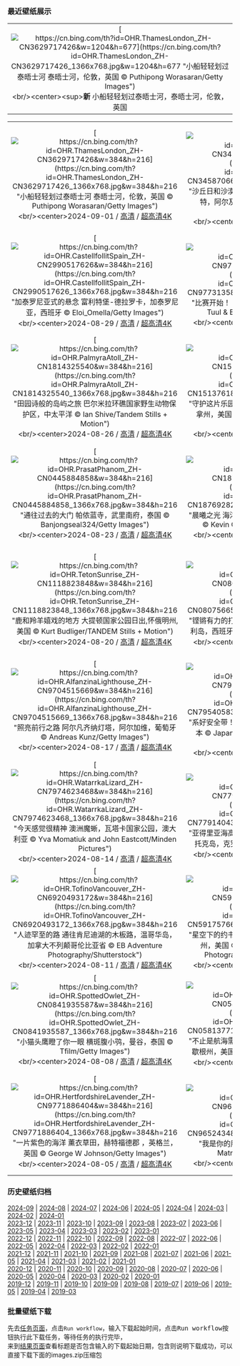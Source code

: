 ### 最近壁纸展示
||
|:---:|
|[![https://cn.bing.com/th?id=OHR.ThamesLondon_ZH-CN3629717426&w=1204&h=677](https://cn.bing.com/th?id=OHR.ThamesLondon_ZH-CN3629717426_1366x768.jpg&w=1204&h=677 "小船轻轻划过泰晤士河&#10;泰晤士河，伦敦，英国&#10;© Puthipong Worasaran/Getty Images")](https://cn.bing.com/search?q=%e6%b3%b0%e6%99%a4%e5%a3%ab%e6%b2%b3&form=hpcapt&mkt=zh-cn&filters=HpDate:"20240831_1600")<br/><center><sup>**新**</sup>&nbsp;小船轻轻划过泰晤士河，泰晤士河，伦敦，英国<center/>|

||||
|:---:|:---:|:---:|
|[![https://cn.bing.com/th?id=OHR.ThamesLondon_ZH-CN3629717426&w=384&h=216](https://cn.bing.com/th?id=OHR.ThamesLondon_ZH-CN3629717426_1366x768.jpg&w=384&h=216 "小船轻轻划过泰晤士河&#10;泰晤士河，伦敦，英国&#10;© Puthipong Worasaran/Getty Images")](https://cn.bing.com/search?q=%e6%b3%b0%e6%99%a4%e5%a3%ab%e6%b2%b3&form=hpcapt&mkt=zh-cn&filters=HpDate:"20240831_1600")<br/><center>2024-09-01 / [高清](https://cn.bing.com/th?id=OHR.ThamesLondon_ZH-CN3629717426_1920x1200.jpg&w=1920&h=1200) / [超高清4K](https://cn.bing.com/th?id=OHR.ThamesLondon_ZH-CN3629717426_UHD.jpg&w=3840&h=2160)<center/>|[![https://cn.bing.com/th?id=OHR.DjanetAlgeria_ZH-CN3458706695&w=384&h=216](https://cn.bing.com/th?id=OHR.DjanetAlgeria_ZH-CN3458706695_1366x768.jpg&w=384&h=216 "沙丘日和沙漠烟霞&#10;撒哈拉沙漠的岩层和沙丘，贾奈特，阿尔及利亚&#10;© Airpano/Amazing Aerial Agency")](https://cn.bing.com/search?q=%e8%b4%be%e5%a5%88%e7%89%b9&form=hpcapt&mkt=zh-cn&filters=HpDate:"20240830_1600")<br/><center>2024-08-31 / [高清](https://cn.bing.com/th?id=OHR.DjanetAlgeria_ZH-CN3458706695_1920x1200.jpg&w=1920&h=1200) / [超高清4K](https://cn.bing.com/th?id=OHR.DjanetAlgeria_ZH-CN3458706695_UHD.jpg&w=3840&h=2160)<center/>|[![https://cn.bing.com/th?id=OHR.WhaleSharkDay_ZH-CN3334940631&w=384&h=216](https://cn.bing.com/th?id=OHR.WhaleSharkDay_ZH-CN3334940631_1366x768.jpg&w=384&h=216 "对大块头温柔点&#10;鸟头湾的鲸鲨，西巴布亚，印度尼西亚&#10;© Andy Lerner/Tandem Stills + Motion")](https://cn.bing.com/search?q=%e9%b2%b8%e9%b2%a8&form=hpcapt&mkt=zh-cn&filters=HpDate:"20240829_1600")<br/><center>2024-08-30 / [高清](https://cn.bing.com/th?id=OHR.WhaleSharkDay_ZH-CN3334940631_1920x1200.jpg&w=1920&h=1200) / [超高清4K](https://cn.bing.com/th?id=OHR.WhaleSharkDay_ZH-CN3334940631_UHD.jpg&w=3840&h=2160)<center/>|
|[![https://cn.bing.com/th?id=OHR.CastellfollitSpain_ZH-CN2990517626&w=384&h=216](https://cn.bing.com/th?id=OHR.CastellfollitSpain_ZH-CN2990517626_1366x768.jpg&w=384&h=216 "加泰罗尼亚式的悬念&#10;富利特堡-德拉罗卡，加泰罗尼亚，西班牙&#10;© Eloi_Omella/Getty Images")](https://cn.bing.com/search?q=%e8%a5%bf%e7%8f%ad%e7%89%99+%e5%af%8c%e5%88%a9%e7%89%b9%e5%a0%a1-%e5%be%b7%e6%8b%89%e7%bd%97%e5%8d%a1&form=hpcapt&mkt=zh-cn&filters=HpDate:"20240828_1600")<br/><center>2024-08-29 / [高清](https://cn.bing.com/th?id=OHR.CastellfollitSpain_ZH-CN2990517626_1920x1200.jpg&w=1920&h=1200) / [超高清4K](https://cn.bing.com/th?id=OHR.CastellfollitSpain_ZH-CN2990517626_UHD.jpg&w=3840&h=2160)<center/>|[![https://cn.bing.com/th?id=OHR.ParalympicsParis_ZH-CN9773135851&w=384&h=216](https://cn.bing.com/th?id=OHR.ParalympicsParis_ZH-CN9773135851_1366x768.jpg&w=384&h=216 "比赛开始！&#10;蒙马特和圣心大教堂，巴黎，法国&#10;© Tuul & Bruno Morandi/Getty Images")](https://cn.bing.com/search?q=2024%e5%b9%b4%e5%a4%8f%e5%ad%a3%e6%ae%8b%e5%a5%a5%e4%bc%9a&form=hpcapt&mkt=zh-cn&filters=HpDate:"20240827_1600")<br/><center>2024-08-28 / [高清](https://cn.bing.com/th?id=OHR.ParalympicsParis_ZH-CN9773135851_1920x1200.jpg&w=1920&h=1200) / [超高清4K](https://cn.bing.com/th?id=OHR.ParalympicsParis_ZH-CN9773135851_UHD.jpg&w=3840&h=2160)<center/>|[![https://cn.bing.com/th?id=OHR.YoungCaiman_ZH-CN1995433788&w=384&h=216](https://cn.bing.com/th?id=OHR.YoungCaiman_ZH-CN1995433788_1366x768.jpg&w=384&h=216 "沼泽里的生活真美好！&#10;黑色凯门鳄幼崽，坦博帕塔国家保护区，秘鲁&#10;© Maxime Aliaga/Minden Pictures")](https://cn.bing.com/search?q=%e9%bb%91%e5%87%af%e9%97%a8%e9%b3%84&form=hpcapt&mkt=zh-cn&filters=HpDate:"20240826_1600")<br/><center>2024-08-27 / [高清](https://cn.bing.com/th?id=OHR.YoungCaiman_ZH-CN1995433788_1920x1200.jpg&w=1920&h=1200) / [超高清4K](https://cn.bing.com/th?id=OHR.YoungCaiman_ZH-CN1995433788_UHD.jpg&w=3840&h=2160)<center/>|
|[![https://cn.bing.com/th?id=OHR.PalmyraAtoll_ZH-CN1814325540&w=384&h=216](https://cn.bing.com/th?id=OHR.PalmyraAtoll_ZH-CN1814325540_1366x768.jpg&w=384&h=216 "田园诗般的岛屿之旅&#10;巴尔米拉环礁国家野生动物保护区，中太平洋&#10;© Ian Shive/Tandem Stills + Motion")](https://cn.bing.com/search?q=%e5%b7%b4%e5%b0%94%e7%b1%b3%e6%8b%89%e7%8e%af%e7%a4%81&form=hpcapt&mkt=zh-cn&filters=HpDate:"20240825_1600")<br/><center>2024-08-26 / [高清](https://cn.bing.com/th?id=OHR.PalmyraAtoll_ZH-CN1814325540_1920x1200.jpg&w=1920&h=1200) / [超高清4K](https://cn.bing.com/th?id=OHR.PalmyraAtoll_ZH-CN1814325540_UHD.jpg&w=3840&h=2160)<center/>|[![https://cn.bing.com/th?id=OHR.SwiftcurrentLake_ZH-CN1513761894&w=384&h=216](https://cn.bing.com/th?id=OHR.SwiftcurrentLake_ZH-CN1513761894_1366x768.jpg&w=384&h=216 "守护这片乐园&#10;急流湖的日出，冰川国家公园，蒙大拿州，美国&#10;© Jason Savage/Tandem Stills + Motion")](https://cn.bing.com/search?q=%e5%86%b0%e5%b7%9d%e5%9b%bd%e5%ae%b6%e5%85%ac%e5%9b%ad%e6%80%a5%e6%b5%81%e6%b9%96&form=hpcapt&mkt=zh-cn&filters=HpDate:"20240824_1600")<br/><center>2024-08-25 / [高清](https://cn.bing.com/th?id=OHR.SwiftcurrentLake_ZH-CN1513761894_1920x1200.jpg&w=1920&h=1200) / [超高清4K](https://cn.bing.com/th?id=OHR.SwiftcurrentLake_ZH-CN1513761894_UHD.jpg&w=3840&h=2160)<center/>|[![https://cn.bing.com/th?id=OHR.KatahdinWoods_ZH-CN0748954905&w=384&h=216](https://cn.bing.com/th?id=OHR.KatahdinWoods_ZH-CN0748954905_1366x768.jpg&w=384&h=216 "尽享森林与水域之美&#10;卡塔丁森林和水域国家纪念碑，佩诺布斯科特县，缅因州，美国&#10;© Cavan Images/Alamy Stock Photo")](https://cn.bing.com/search?q=%e5%8d%a1%e5%a1%94%e4%b8%81%e6%a3%ae%e6%9e%97%e5%92%8c%e6%b0%b4%e5%9f%9f%e5%9b%bd%e5%ae%b6%e7%ba%aa%e5%bf%b5%e7%a2%91&form=hpcapt&mkt=zh-cn&filters=HpDate:"20240823_1600")<br/><center>2024-08-24 / [高清](https://cn.bing.com/th?id=OHR.KatahdinWoods_ZH-CN0748954905_1920x1200.jpg&w=1920&h=1200) / [超高清4K](https://cn.bing.com/th?id=OHR.KatahdinWoods_ZH-CN0748954905_UHD.jpg&w=3840&h=2160)<center/>|
|[![https://cn.bing.com/th?id=OHR.PrasatPhanom_ZH-CN0445884858&w=384&h=216](https://cn.bing.com/th?id=OHR.PrasatPhanom_ZH-CN0445884858_1366x768.jpg&w=384&h=216 "通往过去的大门&#10;帕侬蓝寺，武里南府，泰国&#10;© Banjongseal324/Getty Images")](https://cn.bing.com/search?q=%e5%b8%95%e4%be%ac%e8%93%9d%e5%8e%86%e5%8f%b2%e5%85%ac%e5%9b%ad&form=hpcapt&mkt=zh-cn&filters=HpDate:"20240822_1600")<br/><center>2024-08-23 / [高清](https://cn.bing.com/th?id=OHR.PrasatPhanom_ZH-CN0445884858_1920x1200.jpg&w=1920&h=1200) / [超高清4K](https://cn.bing.com/th?id=OHR.PrasatPhanom_ZH-CN0445884858_UHD.jpg&w=3840&h=2160)<center/>|[![https://cn.bing.com/th?id=OHR.OceanCityMD_ZH-CN1876928284&w=384&h=216](https://cn.bing.com/th?id=OHR.OceanCityMD_ZH-CN1876928284_1366x768.jpg&w=384&h=216 "晨曦之光&#10;海洋城日出时的鸟瞰图，马里兰州，美国&#10;© Kevin Olson/Amazing Aerial Agency")](https://cn.bing.com/search?q=%e9%a9%ac%e9%87%8c%e5%85%b0%e5%b7%9e%e6%b5%b7%e6%b4%8b%e5%9f%8e&form=hpcapt&mkt=zh-cn&filters=HpDate:"20240821_1600")<br/><center>2024-08-22 / [高清](https://cn.bing.com/th?id=OHR.OceanCityMD_ZH-CN1876928284_1920x1200.jpg&w=1920&h=1200) / [超高清4K](https://cn.bing.com/th?id=OHR.OceanCityMD_ZH-CN1876928284_UHD.jpg&w=3840&h=2160)<center/>|[![https://cn.bing.com/th?id=OHR.NazcaBooby_ZH-CN1534931799&w=384&h=216](https://cn.bing.com/th?id=OHR.NazcaBooby_ZH-CN1534931799_1366x768.jpg&w=384&h=216 "等待前往加拉帕戈斯群岛&#10;纳斯卡鲣鸟，沃尔夫岛，加拉帕戈斯群岛，厄瓜多尔&#10;© Tui De Roy/Minden Pictures")](https://cn.bing.com/search?q=%e7%ba%b3%e6%96%af%e5%8d%a1%e9%b2%a3%e9%b8%9f&form=hpcapt&mkt=zh-cn&filters=HpDate:"20240820_1600")<br/><center>2024-08-21 / [高清](https://cn.bing.com/th?id=OHR.NazcaBooby_ZH-CN1534931799_1920x1200.jpg&w=1920&h=1200) / [超高清4K](https://cn.bing.com/th?id=OHR.NazcaBooby_ZH-CN1534931799_UHD.jpg&w=3840&h=2160)<center/>|
|[![https://cn.bing.com/th?id=OHR.TetonSunrise_ZH-CN1118823848&w=384&h=216](https://cn.bing.com/th?id=OHR.TetonSunrise_ZH-CN1118823848_1366x768.jpg&w=384&h=216 "鹿和羚羊嬉戏的地方&#10;大提顿国家公园日出,怀俄明州,美国&#10;© Kurt Budliger/TANDEM Stills + Motion")](https://cn.bing.com/search?q=%e5%a4%a7%e6%8f%90%e9%a1%bf%e5%9b%bd%e5%ae%b6%e5%85%ac%e5%9b%ad&form=hpcapt&mkt=zh-cn&filters=HpDate:"20240819_1600")<br/><center>2024-08-20 / [高清](https://cn.bing.com/th?id=OHR.TetonSunrise_ZH-CN1118823848_1920x1200.jpg&w=1920&h=1200) / [超高清4K](https://cn.bing.com/th?id=OHR.TetonSunrise_ZH-CN1118823848_UHD.jpg&w=3840&h=2160)<center/>|[![https://cn.bing.com/th?id=OHR.RegataSanGines_ZH-CN0807566522&w=384&h=216](https://cn.bing.com/th?id=OHR.RegataSanGines_ZH-CN0807566522_1366x768.jpg&w=384&h=216 "铿锵有力的打击乐&#10;Bufadero de la Garita，大加那利岛，西班牙&#10;© Marco Bottigelli/Getty Images")](https://cn.bing.com/search?q=%e5%a4%a7%e5%8a%a0%e9%82%a3%e5%88%a9%e5%b2%9b&form=hpcapt&mkt=zh-cn&filters=HpDate:"20240818_1600")<br/><center>2024-08-19 / [高清](https://cn.bing.com/th?id=OHR.RegataSanGines_ZH-CN0807566522_1920x1200.jpg&w=1920&h=1200) / [超高清4K](https://cn.bing.com/th?id=OHR.RegataSanGines_ZH-CN0807566522_UHD.jpg&w=3840&h=2160)<center/>|[![https://cn.bing.com/th?id=OHR.HuntingtonBeach_ZH-CN0368691951&w=384&h=216](https://cn.bing.com/th?id=OHR.HuntingtonBeach_ZH-CN0368691951_1366x768.jpg&w=384&h=216 "一个无与伦比的码头&#10;日落时的亨廷顿海滩码头，加利福尼亚州，美国&#10;© Stan Moniz Photography/TANDEM Stills + Motion")](https://cn.bing.com/search?q=%e4%ba%a8%e5%bb%b7%e9%a1%bf%e6%b5%b7%e6%bb%a9%e7%a0%81%e5%a4%b4&form=hpcapt&mkt=zh-cn&filters=HpDate:"20240817_1600")<br/><center>2024-08-18 / [高清](https://cn.bing.com/th?id=OHR.HuntingtonBeach_ZH-CN0368691951_1920x1200.jpg&w=1920&h=1200) / [超高清4K](https://cn.bing.com/th?id=OHR.HuntingtonBeach_ZH-CN0368691951_UHD.jpg&w=3840&h=2160)<center/>|
|[![https://cn.bing.com/th?id=OHR.AlfanzinaLighthouse_ZH-CN9704515669&w=384&h=216](https://cn.bing.com/th?id=OHR.AlfanzinaLighthouse_ZH-CN9704515669_1366x768.jpg&w=384&h=216 "照亮前行之路&#10;阿尔凡齐纳灯塔，阿尔加维，葡萄牙&#10;© Andreas Kunz/Getty Images")](https://cn.bing.com/search?q=%e9%98%bf%e5%b0%94%e5%8a%a0%e7%bb%b4&form=hpcapt&mkt=zh-cn&filters=HpDate:"20240816_1600")<br/><center>2024-08-17 / [高清](https://cn.bing.com/th?id=OHR.AlfanzinaLighthouse_ZH-CN9704515669_1920x1200.jpg&w=1920&h=1200) / [超高清4K](https://cn.bing.com/th?id=OHR.AlfanzinaLighthouse_ZH-CN9704515669_UHD.jpg&w=3840&h=2160)<center/>|[![https://cn.bing.com/th?id=OHR.JapanRollerCoaster_ZH-CN7954058301&w=384&h=216](https://cn.bing.com/th?id=OHR.JapanRollerCoaster_ZH-CN7954058301_1366x768.jpg&w=384&h=216 "系好安全带！&#10;长岛温泉乐园的过山车，三重县，日本&#10;© Japanese amateur photographer/Getty Images")](https://cn.bing.com/search?q=%e9%95%bf%e5%b2%9b%e6%b8%a9%e6%b3%89%e4%b9%90%e5%9b%ad&form=hpcapt&mkt=zh-cn&filters=HpDate:"20240815_1600")<br/><center>2024-08-16 / [高清](https://cn.bing.com/th?id=OHR.JapanRollerCoaster_ZH-CN7954058301_1920x1200.jpg&w=1920&h=1200) / [超高清4K](https://cn.bing.com/th?id=OHR.JapanRollerCoaster_ZH-CN7954058301_UHD.jpg&w=3840&h=2160)<center/>|[![https://cn.bing.com/th?id=OHR.HangCave_ZH-CN9217507365&w=384&h=216](https://cn.bing.com/th?id=OHR.HangCave_ZH-CN9217507365_1366x768.jpg&w=384&h=216 "“洞”之新世界&#10;韩松洞，风牙者榜国家公园，越南&#10;© Geng Xu/Getty Images")](https://cn.bing.com/search?q=%e9%9f%a9%e6%9d%be%e6%b4%9e&form=hpcapt&mkt=zh-cn&filters=HpDate:"20240814_1600")<br/><center>2024-08-15 / [高清](https://cn.bing.com/th?id=OHR.HangCave_ZH-CN9217507365_1920x1200.jpg&w=1920&h=1200) / [超高清4K](https://cn.bing.com/th?id=OHR.HangCave_ZH-CN9217507365_UHD.jpg&w=3840&h=2160)<center/>|
|[![https://cn.bing.com/th?id=OHR.WatarrkaLizard_ZH-CN7974623468&w=384&h=216](https://cn.bing.com/th?id=OHR.WatarrkaLizard_ZH-CN7974623468_1366x768.jpg&w=384&h=216 "今天感觉很精神&#10;澳洲魔蜥，瓦塔卡国家公园，澳大利亚&#10;© Yva Momatiuk and John Eastcott/Minden Pictures")](https://cn.bing.com/search?q=%e6%be%b3%e6%b4%b2%e9%ad%94%e8%9c%a5&form=hpcapt&mkt=zh-cn&filters=HpDate:"20240813_1600")<br/><center>2024-08-14 / [高清](https://cn.bing.com/th?id=OHR.WatarrkaLizard_ZH-CN7974623468_1920x1200.jpg&w=1920&h=1200) / [超高清4K](https://cn.bing.com/th?id=OHR.WatarrkaLizard_ZH-CN7974623468_UHD.jpg&w=3840&h=2160)<center/>|[![https://cn.bing.com/th?id=OHR.DugiOtokCroatia_ZH-CN7791404392&w=384&h=216](https://cn.bing.com/th?id=OHR.DugiOtokCroatia_ZH-CN7791404392_1366x768.jpg&w=384&h=216 "亚得里亚海高地&#10;特拉斯契卡自然公园悬崖，杜吉奥托克岛，克罗地亚&#10;© Ilija Ascic/Shutterstock")](https://cn.bing.com/search?q=%e7%89%b9%e6%8b%89%e6%96%af%e5%a5%91%e5%8d%a1%e8%87%aa%e7%84%b6%e5%85%ac%e5%9b%ad&form=hpcapt&mkt=zh-cn&filters=HpDate:"20240812_1600")<br/><center>2024-08-13 / [高清](https://cn.bing.com/th?id=OHR.DugiOtokCroatia_ZH-CN7791404392_1920x1200.jpg&w=1920&h=1200) / [超高清4K](https://cn.bing.com/th?id=OHR.DugiOtokCroatia_ZH-CN7791404392_UHD.jpg&w=3840&h=2160)<center/>|[![https://cn.bing.com/th?id=OHR.ElephantsAmboseli_ZH-CN7596989061&w=384&h=216](https://cn.bing.com/th?id=OHR.ElephantsAmboseli_ZH-CN7596989061_1366x768.jpg&w=384&h=216 "你的声音嘹亮而清晰&#10;非洲象，肯尼亚安博塞利国家公园&#10;© Ruzdi Ekenheim/Getty Images")](https://cn.bing.com/search?q=%e4%b8%96%e7%95%8c%e5%a4%a7%e8%b1%a1%e6%97%a5&form=hpcapt&mkt=zh-cn&filters=HpDate:"20240811_1600")<br/><center>2024-08-12 / [高清](https://cn.bing.com/th?id=OHR.ElephantsAmboseli_ZH-CN7596989061_1920x1200.jpg&w=1920&h=1200) / [超高清4K](https://cn.bing.com/th?id=OHR.ElephantsAmboseli_ZH-CN7596989061_UHD.jpg&w=3840&h=2160)<center/>|
|[![https://cn.bing.com/th?id=OHR.TofinoVancouver_ZH-CN6920493172&w=384&h=216](https://cn.bing.com/th?id=OHR.TofinoVancouver_ZH-CN6920493172_1366x768.jpg&w=384&h=216 "人迹罕至的路&#10;通往肯尼迪湖的木板路，温哥华岛，加拿大不列颠哥伦比亚省&#10;© EB Adventure Photography/Shutterstock")](https://cn.bing.com/search?q=%e6%b8%a9%e5%93%a5%e5%8d%8e%e5%b2%9b%e8%82%af%e5%b0%bc%e8%bf%aa%e6%b9%96&form=hpcapt&mkt=zh-cn&filters=HpDate:"20240810_1600")<br/><center>2024-08-11 / [高清](https://cn.bing.com/th?id=OHR.TofinoVancouver_ZH-CN6920493172_1920x1200.jpg&w=1920&h=1200) / [超高清4K](https://cn.bing.com/th?id=OHR.TofinoVancouver_ZH-CN6920493172_UHD.jpg&w=3840&h=2160)<center/>|[![https://cn.bing.com/th?id=OHR.JoshuaTreeNP_ZH-CN5917576674&w=384&h=216](https://cn.bing.com/th?id=OHR.JoshuaTreeNP_ZH-CN5917576674_1366x768.jpg&w=384&h=216 "星空下的约书亚树&#10;约书亚树国家公园，加利福尼亚州，美国&#10;© Chris Moore - Exploring Light Photography/TANDEM Stills + Motion")](https://cn.bing.com/search?q=%e7%ba%a6%e4%b9%a6%e4%ba%9a%e6%a0%91%e5%9b%bd%e5%ae%b6%e5%85%ac%e5%9b%ad&form=hpcapt&mkt=zh-cn&filters=HpDate:"20240809_1600")<br/><center>2024-08-10 / [高清](https://cn.bing.com/th?id=OHR.JoshuaTreeNP_ZH-CN5917576674_1920x1200.jpg&w=1920&h=1200) / [超高清4K](https://cn.bing.com/th?id=OHR.JoshuaTreeNP_ZH-CN5917576674_UHD.jpg&w=3840&h=2160)<center/>|[![https://cn.bing.com/th?id=OHR.IncaRuinPeru_ZH-CN5068602301&w=384&h=216](https://cn.bing.com/th?id=OHR.IncaRuinPeru_ZH-CN5068602301_1366x768.jpg&w=384&h=216 "弘扬土著文化&#10;库斯科附近的萨克塞华曼印加遗址，秘鲁&#10;© SL_Photography/Getty Images")](https://cn.bing.com/search?q=%e8%90%a8%e5%85%8b%e5%a1%9e%e5%8d%8e%e6%9b%bc%e5%8d%b0%e5%8a%a0%e9%81%97%e5%9d%80&form=hpcapt&mkt=zh-cn&filters=HpDate:"20240808_1600")<br/><center>2024-08-09 / [高清](https://cn.bing.com/th?id=OHR.IncaRuinPeru_ZH-CN5068602301_1920x1200.jpg&w=1920&h=1200) / [超高清4K](https://cn.bing.com/th?id=OHR.IncaRuinPeru_ZH-CN5068602301_UHD.jpg&w=3840&h=2160)<center/>|
|[![https://cn.bing.com/th?id=OHR.SpottedOwlet_ZH-CN0841935587&w=384&h=216](https://cn.bing.com/th?id=OHR.SpottedOwlet_ZH-CN0841935587_1366x768.jpg&w=384&h=216 "小猫头鹰瞪了你一眼&#10;横斑腹小鸮，曼谷，泰国&#10;© Tfilm/Getty Images")](https://cn.bing.com/search?q=%e6%a8%aa%e6%96%91%e8%85%b9%e5%b0%8f%e9%b8%ae&form=hpcapt&mkt=zh-cn&filters=HpDate:"20240807_1600")<br/><center>2024-08-08 / [高清](https://cn.bing.com/th?id=OHR.SpottedOwlet_ZH-CN0841935587_1920x1200.jpg&w=1920&h=1200) / [超高清4K](https://cn.bing.com/th?id=OHR.SpottedOwlet_ZH-CN0841935587_UHD.jpg&w=3840&h=2160)<center/>|[![https://cn.bing.com/th?id=OHR.MichiganLighthouse_ZH-CN0581377136&w=384&h=216](https://cn.bing.com/th?id=OHR.MichiganLighthouse_ZH-CN0581377136_1366x768.jpg&w=384&h=216 "不止是航海需要它&#10;圣约瑟夫北码头内灯和外灯，密歇根州，美国&#10;© Kenneth Keifer/Getty Images")](https://cn.bing.com/search?q=%e5%9c%a3%e7%ba%a6%e7%91%9f%e5%a4%ab%e5%8c%97%e7%a0%81%e5%a4%b4%e5%86%85%e7%81%af%e5%92%8c%e5%a4%96%e7%81%af&form=hpcapt&mkt=zh-cn&filters=HpDate:"20240806_1600")<br/><center>2024-08-07 / [高清](https://cn.bing.com/th?id=OHR.MichiganLighthouse_ZH-CN0581377136_1920x1200.jpg&w=1920&h=1200) / [超高清4K](https://cn.bing.com/th?id=OHR.MichiganLighthouse_ZH-CN0581377136_UHD.jpg&w=3840&h=2160)<center/>|[![https://cn.bing.com/th?id=OHR.MolokiniHawaii_ZH-CN0375050872&w=384&h=216](https://cn.bing.com/th?id=OHR.MolokiniHawaii_ZH-CN0375050872_1366x768.jpg&w=384&h=216 "迎合所有人口味的景点&#10;莫洛基尼，毛伊岛，夏威夷，美国&#10;© Douglas Peebles/eStock Photo")](https://cn.bing.com/search?q=%e8%8e%ab%e6%b4%9b%e5%9f%ba%e5%b0%bc%e9%99%a8%e7%9f%b3%e5%9d%91&form=hpcapt&mkt=zh-cn&filters=HpDate:"20240805_1600")<br/><center>2024-08-06 / [高清](https://cn.bing.com/th?id=OHR.MolokiniHawaii_ZH-CN0375050872_1920x1200.jpg&w=1920&h=1200) / [超高清4K](https://cn.bing.com/th?id=OHR.MolokiniHawaii_ZH-CN0375050872_UHD.jpg&w=3840&h=2160)<center/>|
|[![https://cn.bing.com/th?id=OHR.HertfordshireLavender_ZH-CN9771886404&w=384&h=216](https://cn.bing.com/th?id=OHR.HertfordshireLavender_ZH-CN9771886404_1366x768.jpg&w=384&h=216 "一片紫色的海洋&#10;薰衣草田，赫特福德郡 ，英格兰，英国&#10;© George W Johnson/Getty Images")](https://cn.bing.com/search?q=%e8%96%b0%e8%a1%a3%e8%8d%89&form=hpcapt&mkt=zh-cn&filters=HpDate:"20240804_1600")<br/><center>2024-08-05 / [高清](https://cn.bing.com/th?id=OHR.HertfordshireLavender_ZH-CN9771886404_1920x1200.jpg&w=1920&h=1200) / [超高清4K](https://cn.bing.com/th?id=OHR.HertfordshireLavender_ZH-CN9771886404_UHD.jpg&w=3840&h=2160)<center/>|[![https://cn.bing.com/th?id=OHR.ImpalaOxpecker_ZH-CN9652434873&w=384&h=216](https://cn.bing.com/th?id=OHR.ImpalaOxpecker_ZH-CN9652434873_1366x768.jpg&w=384&h=216 "我是你的朋友&#10;黑斑羚和红嘴牛椋鸟，南非&#10;© Matrishva Vyas/Getty Images")](https://cn.bing.com/search?q=%e5%8f%8b%e8%b0%8a%e6%97%a5&form=hpcapt&mkt=zh-cn&filters=HpDate:"20240803_1600")<br/><center>2024-08-04 / [高清](https://cn.bing.com/th?id=OHR.ImpalaOxpecker_ZH-CN9652434873_1920x1200.jpg&w=1920&h=1200) / [超高清4K](https://cn.bing.com/th?id=OHR.ImpalaOxpecker_ZH-CN9652434873_UHD.jpg&w=3840&h=2160)<center/>|[![https://cn.bing.com/th?id=OHR.WulongKarst_ZH-CN9386528384&w=384&h=216](https://cn.bing.com/th?id=OHR.WulongKarst_ZH-CN9386528384_1366x768.jpg&w=384&h=216 "武隆景区的“三生三世”&#10;天生三桥，重庆武隆岩溶国家地质公园，中国&#10;© Pav-Pro Photography Ltd/Shutterstock")](https://cn.bing.com/search?q=%e5%a4%a9%e7%94%9f%e4%b8%89%e6%a1%a5+&form=hpcapt&mkt=zh-cn&filters=HpDate:"20240802_1600")<br/><center>2024-08-03 / [高清](https://cn.bing.com/th?id=OHR.WulongKarst_ZH-CN9386528384_1920x1200.jpg&w=1920&h=1200) / [超高清4K](https://cn.bing.com/th?id=OHR.WulongKarst_ZH-CN9386528384_UHD.jpg&w=3840&h=2160)<center/>|


### 历史壁纸归档
[2024-09](views/2024/2024-09.md) | [2024-08](views/2024/2024-08.md) | [2024-07](views/2024/2024-07.md) | [2024-06](views/2024/2024-06.md) | [2024-05](views/2024/2024-05.md) | [2024-04](views/2024/2024-04.md) | [2024-03](views/2024/2024-03.md) | [2024-02](views/2024/2024-02.md) | [2024-01](views/2024/2024-01.md)  
[2023-12](views/2023/2023-12.md) | [2023-11](views/2023/2023-11.md) | [2023-10](views/2023/2023-10.md) | [2023-09](views/2023/2023-09.md) | [2023-08](views/2023/2023-08.md) | [2023-07](views/2023/2023-07.md) | [2023-06](views/2023/2023-06.md) | [2023-05](views/2023/2023-05.md) | [2023-04](views/2023/2023-04.md) | [2023-03](views/2023/2023-03.md) | [2023-02](views/2023/2023-02.md) | [2023-01](views/2023/2023-01.md)  
[2022-12](views/2022/2022-12.md) | [2022-11](views/2022/2022-11.md) | [2022-10](views/2022/2022-10.md) | [2022-09](views/2022/2022-09.md) | [2022-08](views/2022/2022-08.md) | [2022-07](views/2022/2022-07.md) | [2022-06](views/2022/2022-06.md) | [2022-05](views/2022/2022-05.md) | [2022-04](views/2022/2022-04.md) | [2022-03](views/2022/2022-03.md) | [2022-02](views/2022/2022-02.md) | [2022-01](views/2022/2022-01.md)  
[2021-12](views/2021/2021-12.md) | [2021-11](views/2021/2021-11.md) | [2021-10](views/2021/2021-10.md) | [2021-09](views/2021/2021-09.md) | [2021-08](views/2021/2021-08.md) | [2021-07](views/2021/2021-07.md) | [2021-06](views/2021/2021-06.md) | [2021-05](views/2021/2021-05.md) | [2021-04](views/2021/2021-04.md) | [2021-03](views/2021/2021-03.md) | [2021-02](views/2021/2021-02.md) | [2021-01](views/2021/2021-01.md)  
[2020-12](views/2020/2020-12.md) | [2020-11](views/2020/2020-11.md) | [2020-10](views/2020/2020-10.md) | [2020-09](views/2020/2020-09.md) | [2020-08](views/2020/2020-08.md) | [2020-07](views/2020/2020-07.md) | [2020-06](views/2020/2020-06.md) | [2020-05](views/2020/2020-05.md) | [2020-04](views/2020/2020-04.md) | [2020-03](views/2020/2020-03.md) | [2020-02](views/2020/2020-02.md) | [2020-01](views/2020/2020-01.md)  
[2019-12](views/2019/2019-12.md) | [2019-11](views/2019/2019-11.md) | [2019-10](views/2019/2019-10.md) | [2019-09](views/2019/2019-09.md) | [2019-08](views/2019/2019-08.md) | [2019-07](views/2019/2019-07.md) | [2019-06](views/2019/2019-06.md) | [2019-05](views/2019/2019-05.md) | [2019-04](views/2019/2019-04.md) | [2019-03](views/2019/2019-03.md)


### 批量壁纸下载
先去[任务页面](https://github.com/wefashe/image-save/actions/workflows/mydown.yml)，点击`Run workflow`，输入下载起始时间，点击<kbd>Run workflow</kbd>按钮执行此下载任务，等待任务的执行完毕，  
来到[结果页面](https://github.com/wefashe/image-save/releases/tag/down_zip_tag)查看标题是否包含输入的下载起始日期，包含则说明下载成功，可以直接下载下面的images.zip压缩包  
